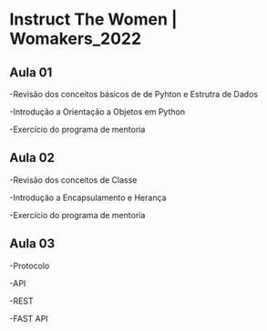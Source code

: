 # Instruct The Women | Womakers_2022
## Aula 01
-Revisão dos conceitos básicos de de Pyhton e Estrutra de Dados

-Introdução a Orientação a Objetos em Python

-Exercício do programa de mentoria

## Aula 02
-Revisão dos conceitos de Classe

-Introdução a Encapsulamento e Herança

-Exercício do programa de mentoria

## Aula 03
-Protocolo

-API

-REST

-FAST API

